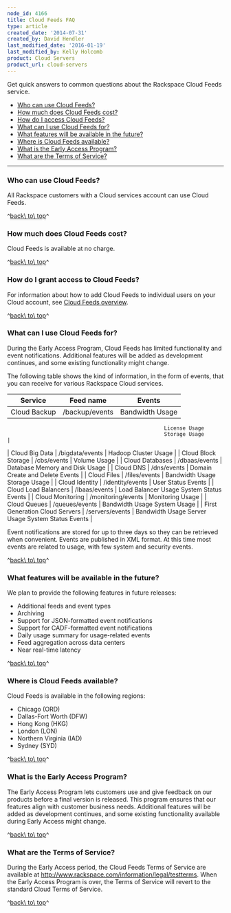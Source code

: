 ```yaml
---
node_id: 4166
title: Cloud Feeds FAQ
type: article
created_date: '2014-07-31'
created_by: David Hendler
last_modified_date: '2016-01-19'
last_modified_by: Kelly Holcomb
product: Cloud Servers
product_url: cloud-servers
---
```


Get quick answers to common questions about the Rackspace Cloud
Feeds service.

-   [Who can use Cloud Feeds?](#who)
-   [How much does Cloud Feeds cost?](#cost)
-   [How do I access Cloud Feeds?](#access)
-   [What can I use Cloud Feeds for?](#usage)
-   [What features will be available in the future?](#future)
-   [Where is Cloud Feeds available?](#where)
-   [What is the Early Access Program?](#eap)
-   [What are the Terms of Service?](#terms)

------------------------------------------------------------------------

### Who can use Cloud Feeds?

All Rackspace customers with a Cloud services account can use Cloud
Feeds.

^[back\\ to\\ top](#top)^

### How much does Cloud Feeds cost?

Cloud Feeds is available at no charge.

^[back\\ to\\ top](#top)^

### How do I grant access to Cloud Feeds?

For information about how to add Cloud Feeds to individual users on your
Cloud account, see [Cloud Feeds overview](/how-to/cloud-feeds-overview).

^[back\\ to\\ top](#top)^

### What can I use Cloud Feeds for?

During the Early Access Program, Cloud Feeds has limited functionality
and event notifications. Additional features will be added as
development continues, and some existing functionality might change.

The following table shows the kind of information, in the form of
events, that you can receive for various Rackspace Cloud services.

| Service                        | Feed name          | Events                          |
|--------------------------------|--------------------|---------------------------------|
| Cloud Backup                   | /backup/events     | Bandwidth Usage
                                                       License Usage
                                                       Storage Usage                    |
| Cloud Big Data                 | /bigdata/events    | Hadoop Cluster Usage            |
| Cloud Block Storage            | /cbs/events        | Volume Usage                    |
| Cloud Databases                | /dbaas/events      | Database Memory and Disk Usage  |
| Cloud DNS                      | /dns/events        | Domain Create and Delete Events |
| Cloud Files                    | /files/events      | Bandwidth Usage
                                                       Storage Usage                    |
| Cloud Identity                 | /identity/events   | User Status Events              |
| Cloud Load Balancers           | /lbaas/events      | Load Balancer Usage
                                                       System Status Events             |
| Cloud Monitoring               | /monitoring/events | Monitoring Usage                |
| Cloud Queues                   | /queues/events     | Bandwidth Usage
                                                       System Usage                     |
| First Generation Cloud Servers | /servers/events    | Bandwidth Usage
                                                       Server Usage
                                                       System Status Events             |

Event notifications are stored for up to three days so they can be
retrieved when convenient. Events are published in XML format. At this
time most events are related to usage, with few system and security
events.

^[back\\ to\\ top](#top)^

### What features will be available in the future?

We plan to provide the following features in future releases:

-   Additional feeds and event types
-   Archiving
-   Support for JSON-formatted event notifications
-   Support for CADF-formatted event notifications
-   Daily usage summary for usage-related events
-   Feed aggregation across data centers
-   Near real-time latency

^[back\\ to\\ top](#top)^

### Where is Cloud Feeds available?

Cloud Feeds is available in the following regions:

-   Chicago (ORD)
-   Dallas-Fort Worth (DFW)
-   Hong Kong (HKG)
-   London (LON)
-   Northern Virginia (IAD)
-   Sydney (SYD)

^[back\\ to\\ top](#top)^

### What is the Early Access Program?

The Early Access Program lets customers use and give feedback on our
products before a final version is released. This program ensures that
our features align with customer business needs. Additional features
will be added as development continues, and some existing functionality
available during Early Access might change.

^[back\\ to\\ top](#top)^

### What are the Terms of Service?

During the Early Access period, the Cloud Feeds Terms of Service are
available at <http://www.rackspace.com/information/legal/testterms>.
When the Early Access Program is over, the Terms of Service will revert
to the standard Cloud Terms of Service.

^[back\\ to\\ top](#top)^

